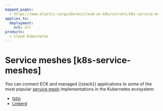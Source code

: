 ```yaml
---
mapped_pages:
  - https://www.elastic.co/guide/en/cloud-on-k8s/current/k8s-service-meshes.html
applies_to:
  deployment:
    eck: all
products:
  - Cloud Kubernetes
---
```


# Service meshes [k8s-service-meshes]

You can connect ECK and managed {{stack}} applications to some of the most popular [service mesh](https://www.cncf.io/blog/2017/04/26/service-mesh-critical-component-cloud-native-stack/) implementations in the Kubernetes ecosystem:

* [Istio](k8s-service-mesh-istio.md)
* [Linkerd](k8s-service-mesh-linkerd.md)



